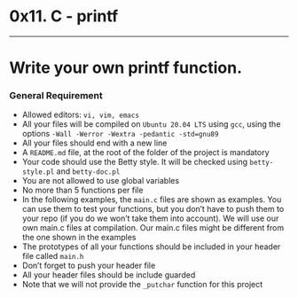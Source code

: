 ﻿# 0x11. C - printf

---
# Write your own printf function.

### General Requirement
- Allowed editors: ``` vi, vim, emacs ```
- All your files will be compiled on ``` Ubuntu 20.04 LTS ``` using ``` gcc ```, using the options ``` -Wall -Werror -Wextra -pedantic -std=gnu89 ```
- All your files should end with a new line
- A ``` README.md ``` file, at the root of the folder of the project is mandatory
- Your code should use the Betty style. It will be checked using ``` betty-style.pl ``` and ``` betty-doc.pl ```
- You are not allowed to use global variables
- No more than 5 functions per file
- In the following examples, the ``` main.c ``` files are shown as examples. You can use them to test your functions, but you don’t have to push them to your repo (if you do we won’t take them into account). We will use our own main.c files at compilation. Our main.c files might be different from the one shown in the examples
- The prototypes of all your functions should be included in your header file called ``` main.h ```
- Don’t forget to push your header file
- All your header files should be include guarded
- Note that we will not provide the ``` _putchar ``` function for this project
